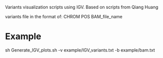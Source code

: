 
Variants visualization scripts using IGV. 
Based on scripts from Qiang Huang

variants file in the format of: CHROM	POS 	BAM_file_name


# Example
sh Generate_IGV_plots.sh -v example/IGV_variants.txt -b example/bam.txt